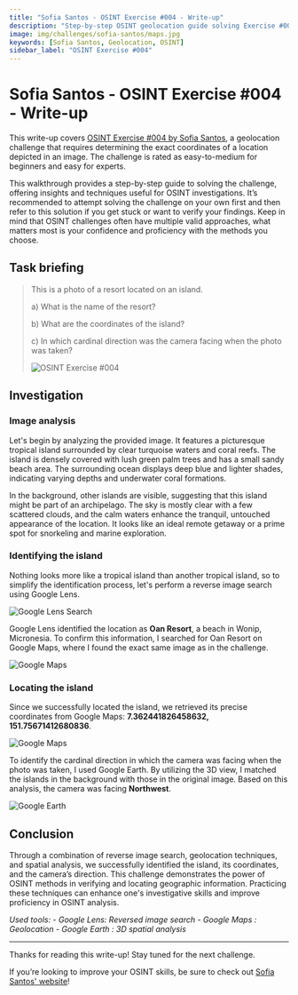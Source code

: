 ```yaml
---
title: "Sofia Santos - OSINT Exercise #004 - Write-up"
description: "Step-by-step OSINT geolocation guide solving Exercise #004 by Sofia Santos. Learn image analysis, reverse search, and mapping techniques to pinpoint locations."
image: img/challenges/sofia-santos/maps.jpg
keywords: [Sofia Santos, Geolocation, OSINT]
sidebar_label: "OSINT Exercise #004"
---
```


# Sofia Santos - OSINT Exercise #004 - Write-up

This write-up covers [OSINT Exercise #004 by Sofia Santos](https://gralhix.com/list-of-osint-exercises/osint-exercise-004/), a geolocation challenge that requires determining the exact coordinates of a location depicted in an image. The challenge is rated as easy-to-medium for beginners and easy for experts.

This walkthrough provides a step-by-step guide to solving the challenge, offering insights and techniques useful for OSINT investigations. It’s recommended to attempt solving the challenge on your own first and then refer to this solution if you get stuck or want to verify your findings. Keep in mind that OSINT challenges often have multiple valid approaches, what matters most is your confidence and proficiency with the methods you choose.

## Task briefing

> This is a photo of a resort located on an island.
>
> a) What is the name of the resort?
>
> b) What are the coordinates of the island?
>
> c) In which cardinal direction was the camera facing when the photo was taken?
>
> ![OSINT Exercise #004](/img/challenges/sofia-santos/osint-exercise-004/sofia-santos-004-1.png "OSINT Exercise #004")

## Investigation

### Image analysis

Let's begin by analyzing the provided image. It features a picturesque tropical island surrounded by clear turquoise waters and coral reefs. The island is densely covered with lush green palm trees and has a small sandy beach area. The surrounding ocean displays deep blue and lighter shades, indicating varying depths and underwater coral formations.

In the background, other islands are visible, suggesting that this island might be part of an archipelago. The sky is mostly clear with a few scattered clouds, and the calm waters enhance the tranquil, untouched appearance of the location. It looks like an ideal remote getaway or a prime spot for snorkeling and marine exploration.

### Identifying the island

Nothing looks more like a tropical island than another tropical island, so to simplify the identification process, let's perform a reverse image search using Google Lens.

![Google Lens Search](/img/challenges/sofia-santos/osint-exercise-004/sofia-santos-004-2.png "Google Lens Search")

Google Lens identified the location as **Oan Resort**, a beach in Wonip, Micronesia. To confirm this information, I searched for Oan Resort on Google Maps, where I found the exact same image as in the challenge.

![Google Maps](/img/challenges/sofia-santos/osint-exercise-004/sofia-santos-004-3.png "Google Lens Maps")

### Locating the island

Since we successfully located the island, we retrieved its precise coordinates from Google Maps: **7.362441826458632, 151.75671412680836**.

![Google Maps](/img/challenges/sofia-santos/osint-exercise-004/sofia-santos-004-4.png "Google Maps")

To identify the cardinal direction in which the camera was facing when the photo was taken, I used Google Earth. By utilizing the 3D view, I matched the islands in the background with those in the original image. Based on this analysis, the camera was facing **Northwest**.

![Google Earth](/img/challenges/sofia-santos/osint-exercise-004/sofia-santos-004-5.png "Google Earth")

## Conclusion

Through a combination of reverse image search, geolocation techniques, and spatial analysis, we successfully identified the island, its coordinates, and the camera’s direction. This challenge demonstrates the power of OSINT methods in verifying and locating geographic information. Practicing these techniques can enhance one's investigative skills and improve proficiency in OSINT analysis.

<em>
Used tools:
- Google Lens: Reversed image search
- Google Maps : Geolocation
- Google Earth : 3D spatial analysis
</em>

---

Thanks for reading this write-up! Stay tuned for the next challenge.

If you’re looking to improve your OSINT skills, be sure to check out [Sofia Santos' website](https://gralhix.com/)!
